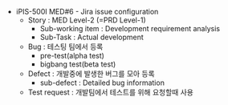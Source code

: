 - iPIS-500I MED#6 - Jira issue configuration
    - Story : MED Level-2 (=PRD Level-1)
        - Sub-working item : Development requirement analysis
        - Sub-Task : Actual development
    - Bug : 테스팅 팀에서 등록
        - pre-test(alpha test)
        - bigbang test(beta test)
    - Defect : 개발중에 발생한 버그를 모아 등록
        - sub-defect : Detailed bug information
    - Test request : 개발팀에서 테스트를 위해 요청할때 사용